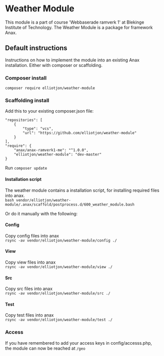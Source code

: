 # Weather Module
This module is a part of course 'Webbaserade ramverk 1' at Blekinge Institute of Technology. The Weather Module  is a package for framework Anax.

## Default instructions
Instructions on how to implement the module into an existing Anax installation. Either with composer or scaffolding.

### Composer install
`composer require elliotjon/weather-module`

### Scaffolding install
Add this to your existing composer.json file:  
```
"repositories": [
    {
        "type": "vcs",
        "url": "https://github.com/elliotjon/weather-module"
    }
],
"require": {
    "anax/anax-ramverk1-me": "^1.0.0",
    "elliotjon/weather-module": "dev-master"
}
```

Run `composer update`

#### Installation script
The weather module contains a installation script, for installing required files into anax.  
`bash vendor/elliotjon/weather-module/.anax/scaffold/postprocess.d/600_weather_module.bash`

Or do it manually with the following:  

#### Config
Copy config files into anax  
`rsync -av vendor/elliotjon/weather-module/config ./`

#### View
Copy view files into anax  
`rsync -av vendor/elliotjon/weather-module/view ./`

#### Src
Copy src files into anax  
`rsync -av vendor/elliotjon/weather-module/src ./`

#### Test
Copy test files into anax  
`rsync -av vendor/elliotjon/weather-module/test ./`


### Access
If you have remembered to add your access keys in config/accesss.php,  
the module can now be reached at `/geo`
